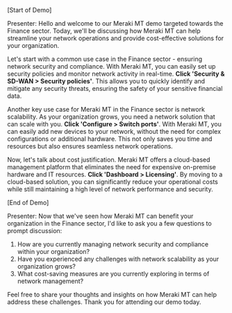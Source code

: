 [Start of Demo]

Presenter: Hello and welcome to our Meraki MT demo targeted towards the Finance sector. Today, we'll be discussing how Meraki MT can help streamline your network operations and provide cost-effective solutions for your organization. 

Let's start with a common use case in the Finance sector - ensuring network security and compliance. With Meraki MT, you can easily set up security policies and monitor network activity in real-time. **Click 'Security & SD-WAN > Security policies'**. This allows you to quickly identify and mitigate any security threats, ensuring the safety of your sensitive financial data.

Another key use case for Meraki MT in the Finance sector is network scalability. As your organization grows, you need a network solution that can scale with you. **Click 'Configure > Switch ports'**. With Meraki MT, you can easily add new devices to your network, without the need for complex configurations or additional hardware. This not only saves you time and resources but also ensures seamless network operations.

Now, let's talk about cost justification. Meraki MT offers a cloud-based management platform that eliminates the need for expensive on-premise hardware and IT resources. **Click 'Dashboard > Licensing'**. By moving to a cloud-based solution, you can significantly reduce your operational costs while still maintaining a high level of network performance and security.

[End of Demo]

Presenter: Now that we've seen how Meraki MT can benefit your organization in the Finance sector, I'd like to ask you a few questions to prompt discussion:

1. How are you currently managing network security and compliance within your organization?
2. Have you experienced any challenges with network scalability as your organization grows?
3. What cost-saving measures are you currently exploring in terms of network management?

Feel free to share your thoughts and insights on how Meraki MT can help address these challenges. Thank you for attending our demo today.
